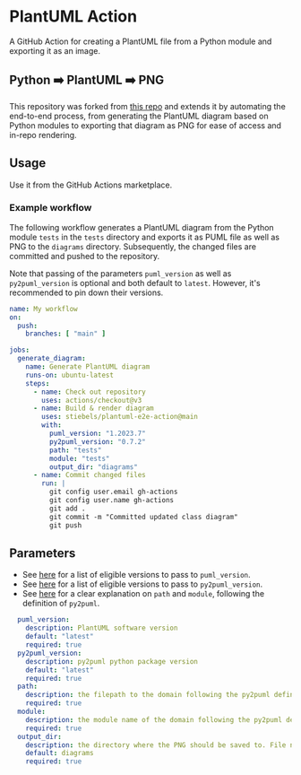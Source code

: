 # PlantUML Action
A GitHub Action for creating a PlantUML file from a Python module and exporting it as an image.

## Python ➡️ PlantUML ➡️ PNG </b>
This repository was forked from [this repo](https://github.com/Timmy/plantuml-action/tree/5f5f57e2ec41225b88f37aa1dc15edda188b47c8) and extends it by automating the end-to-end process, from generating the PlantUML diagram based on Python modules to exporting that diagram as PNG for ease of access and in-repo rendering.

## Usage
Use it from the GitHub Actions marketplace.

### Example workflow
The following workflow generates a PlantUML diagram from the Python module `tests`
in the `tests` directory and exports it as PUML file as well as PNG to the `diagrams` directory.
Subsequently, the changed files are committed and pushed to the repository.

Note that passing of the parameters `puml_version` as well as `py2puml_version` is optional and both default to `latest`. However, it's recommended to pin down their versions.
```yaml
name: My workflow
on:
  push:
    branches: [ "main" ]

jobs:
  generate_diagram:
    name: Generate PlantUML diagram
    runs-on: ubuntu-latest
    steps:
      - name: Check out repository
        uses: actions/checkout@v3
      - name: Build & render diagram
        uses: stiebels/plantuml-e2e-action@main
        with:
          puml_version: "1.2023.7"
          py2puml_version: "0.7.2"
          path: "tests"
          module: "tests"
          output_dir: "diagrams"
      - name: Commit changed files
        run: |
          git config user.email gh-actions
          git config user.name gh-actions
          git add .
          git commit -m "Committed updated class diagram"
          git push
```

## Parameters
- See [here](https://sourceforge.net/projects/plantuml/files/) for a list of eligible versions to pass to `puml_version`.
- See [here](https://pypi.org/project/py2puml/#history) for a list of eligible versions to pass to `py2puml_version`.
- See [here](https://github.com/lucsorel/py2puml#cli) for a clear explanation on `path` and `module`, following the definition of `py2puml`.
```yaml
  puml_version:
    description: PlantUML software version
    default: "latest"
    required: true
  py2puml_version:
    description: py2puml python package version
    default: "latest"
    required: true
  path:
    description: the filepath to the domain following the py2puml definition
    required: true
  module:
    description: the module name of the domain following the py2puml definition
    required: true
  output_dir:
    description: the directory where the PNG should be saved to. File names default to the module name, but differ by file extension (.puml/.png).
    default: diagrams
    required: true
```
